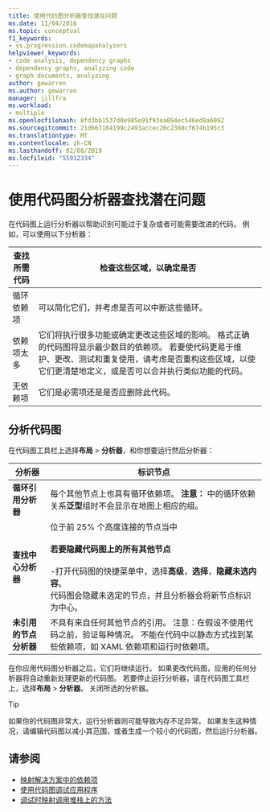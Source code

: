 ```yaml
---
title: 使用代码图分析器查找潜在问题
ms.date: 11/04/2016
ms.topic: conceptual
f1_keywords:
- vs.progression.codemapanalyzers
helpviewer_keywords:
- code analysis, dependency graphs
- dependency graphs, analyzing code
- graph documents, analyzing
author: gewarren
ms.author: gewarren
manager: jillfra
ms.workload:
- multiple
ms.openlocfilehash: 8fd3bb1537d0e985e91f93ea094ec546ed9a6092
ms.sourcegitcommit: 21d667104199c2493accec20c2388cf674b195c3
ms.translationtype: MT
ms.contentlocale: zh-CN
ms.lasthandoff: 02/08/2019
ms.locfileid: "55912334"
---
```

# <a name="find-potential-problems-using-code-map-analyzers"></a>使用代码图分析器查找潜在问题

在代码图上运行分析器以帮助识别可能过于复杂或者可能需要改进的代码。 例如，可以使用以下分析器：

|**查找所需代码**|**检查这些区域，以确定是否**|
|-|-|
|循环依赖项|可以简化它们，并考虑是否可以中断这些循环。|
|依赖项太多|它们将执行很多功能或确定更改这些区域的影响。 格式正确的代码图将显示最少数目的依赖项。 若要使代码更易于维护、更改、测试和重复使用，请考虑是否重构这些区域，以使它们更清楚地定义，或是否可以合并执行类似功能的代码。|
|无依赖项|它们是必需项还是是否应删除此代码。|

## <a name="analyze-code-maps"></a>分析代码图

在代码图工具栏上选择**布局** > **分析器**，和你想要运行然后分析器：

|**分析器**|**标识节点**|
|-|-|
|**循环引用分析器**|每个其他节点上也具有循环依赖项。 **注意：** 中的循环依赖关系**泛型**组时不会显示在地图上相应的组。|
|**查找中心分析器**|位于前 25% 个高度连接的节点当中<br /><br /> **若要隐藏代码图上的所有其他节点**<br /><br /> -打开代码图的快捷菜单中，选择**高级**，**选择**，**隐藏未选内容**。<br />     代码图会隐藏未选定的节点，并且分析器会将新节点标识为中心。|
|**未引用的节点分析器**|不具有来自任何其他节点的引用。 注意：在假设不使用代码之前，验证每种情况。 不能在代码中以静态方式找到某些依赖项，如 XAML 依赖项和运行时依赖项。|

在你应用代码图分析器之后，它们将继续运行。 如果更改代码图，应用的任何分析器将自动重新处理更新的代码图。 若要停止运行分析器，请在代码图工具栏上，选择**布局** > **分析器**。 关闭所选的分析器。

> [!TIP]
> 如果你的代码图非常大，运行分析器则可能导致内存不足异常。 如果发生这种情况，请编辑代码图以减小其范围，或者生成一个较小的代码图，然后运行分析器。

## <a name="see-also"></a>请参阅

- [映射解决方案中的依赖项](../modeling/map-dependencies-across-your-solutions.md)
- [使用代码图调试应用程序](../modeling/use-code-maps-to-debug-your-applications.md)
- [调试时映射调用堆栈上的方法](../debugger/map-methods-on-the-call-stack-while-debugging-in-visual-studio.md)
